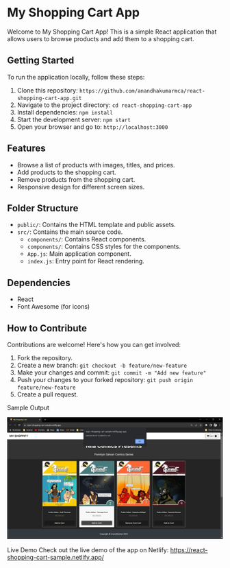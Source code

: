 # My Shopping Cart App

Welcome to My Shopping Cart App! This is a simple React application that allows users to browse products and add them to a shopping cart.

## Getting Started

To run the application locally, follow these steps:

1. Clone this repository: `https://github.com/anandhakumarmca/react-shopping-cart-app.git`
2. Navigate to the project directory: `cd react-shopping-cart-app`
3. Install dependencies: `npm install`
4. Start the development server: `npm start`
5. Open your browser and go to: `http://localhost:3000`

## Features

- Browse a list of products with images, titles, and prices.
- Add products to the shopping cart.
- Remove products from the shopping cart.
- Responsive design for different screen sizes.

## Folder Structure

- `public/`: Contains the HTML template and public assets.
- `src/`: Contains the main source code.
  - `components/`: Contains React components.
  - `components/`: Contains CSS styles for the components.
  - `App.js`: Main application component.
  - `index.js`: Entry point for React rendering.

## Dependencies

- React
- Font Awesome (for icons)

## How to Contribute

Contributions are welcome! Here's how you can get involved:

1. Fork the repository.
2. Create a new branch: `git checkout -b feature/new-feature`
3. Make your changes and commit: `git commit -m "Add new feature"`
4. Push your changes to your forked repository: `git push origin feature/new-feature`
5. Create a pull request.

Sample Output

![Sample Output](https://github.com/anandhakumarmca/react-shopping-cart-app/raw/ec95084c7940489ac98a87eb55cd462d7da4fbea/My%20Shopping%20Cart.png)

Live Demo
Check out the live demo of the app on Netlify: https://react-shopping-cart-sample.netlify.app/

